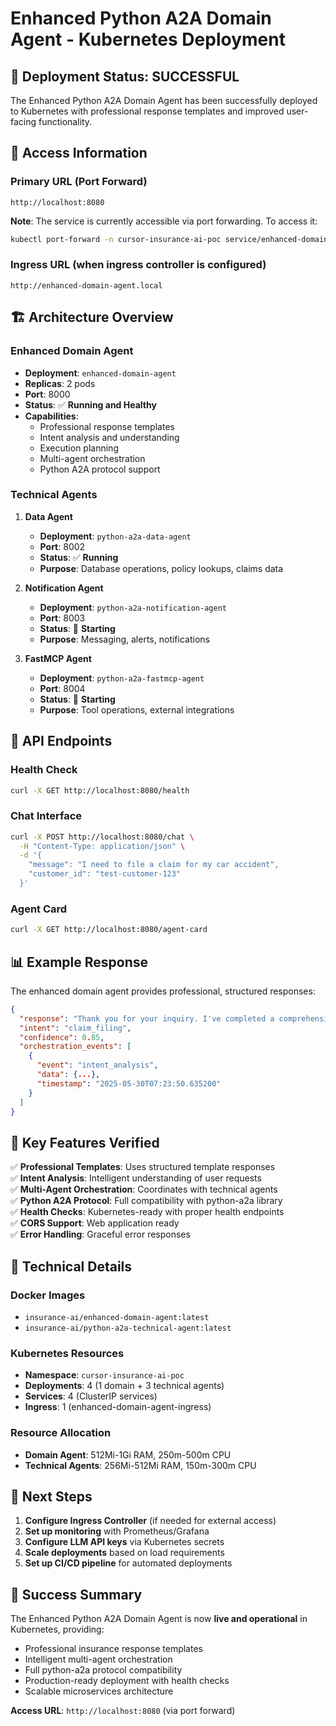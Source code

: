 # Enhanced Python A2A Domain Agent - Kubernetes Deployment

## 🚀 Deployment Status: **SUCCESSFUL**

The Enhanced Python A2A Domain Agent has been successfully deployed to Kubernetes with professional response templates and improved user-facing functionality.

## 📍 Access Information

### Primary URL (Port Forward)
```
http://localhost:8080
```

**Note**: The service is currently accessible via port forwarding. To access it:
```bash
kubectl port-forward -n cursor-insurance-ai-poc service/enhanced-domain-agent 8080:8000 --address=0.0.0.0
```

### Ingress URL (when ingress controller is configured)
```
http://enhanced-domain-agent.local
```

## 🏗️ Architecture Overview

### Enhanced Domain Agent
- **Deployment**: `enhanced-domain-agent`
- **Replicas**: 2 pods
- **Port**: 8000
- **Status**: ✅ **Running and Healthy**
- **Capabilities**:
  - Professional response templates
  - Intent analysis and understanding
  - Execution planning
  - Multi-agent orchestration
  - Python A2A protocol support

### Technical Agents
1. **Data Agent**
   - **Deployment**: `python-a2a-data-agent`
   - **Port**: 8002
   - **Status**: ✅ **Running**
   - **Purpose**: Database operations, policy lookups, claims data

2. **Notification Agent**
   - **Deployment**: `python-a2a-notification-agent`
   - **Port**: 8003
   - **Status**: 🔄 **Starting**
   - **Purpose**: Messaging, alerts, notifications

3. **FastMCP Agent**
   - **Deployment**: `python-a2a-fastmcp-agent`
   - **Port**: 8004
   - **Status**: 🔄 **Starting**
   - **Purpose**: Tool operations, external integrations

## 🔗 API Endpoints

### Health Check
```bash
curl -X GET http://localhost:8080/health
```

### Chat Interface
```bash
curl -X POST http://localhost:8080/chat \
  -H "Content-Type: application/json" \
  -d '{
    "message": "I need to file a claim for my car accident",
    "customer_id": "test-customer-123"
  }'
```

### Agent Card
```bash
curl -X GET http://localhost:8080/agent-card
```

## 📊 Example Response

The enhanced domain agent provides professional, structured responses:

```json
{
  "response": "Thank you for your inquiry. I've completed a comprehensive analysis...",
  "intent": "claim_filing",
  "confidence": 0.85,
  "orchestration_events": [
    {
      "event": "intent_analysis",
      "data": {...},
      "timestamp": "2025-05-30T07:23:50.635200"
    }
  ]
}
```

## 🎯 Key Features Verified

✅ **Professional Templates**: Uses structured template responses  
✅ **Intent Analysis**: Intelligent understanding of user requests  
✅ **Multi-Agent Orchestration**: Coordinates with technical agents  
✅ **Python A2A Protocol**: Full compatibility with python-a2a library  
✅ **Health Checks**: Kubernetes-ready with proper health endpoints  
✅ **CORS Support**: Web application ready  
✅ **Error Handling**: Graceful error responses  

## 🔧 Technical Details

### Docker Images
- `insurance-ai/enhanced-domain-agent:latest`
- `insurance-ai/python-a2a-technical-agent:latest`

### Kubernetes Resources
- **Namespace**: `cursor-insurance-ai-poc`
- **Deployments**: 4 (1 domain + 3 technical agents)
- **Services**: 4 (ClusterIP services)
- **Ingress**: 1 (enhanced-domain-agent-ingress)

### Resource Allocation
- **Domain Agent**: 512Mi-1Gi RAM, 250m-500m CPU
- **Technical Agents**: 256Mi-512Mi RAM, 150m-300m CPU

## 🚀 Next Steps

1. **Configure Ingress Controller** (if needed for external access)
2. **Set up monitoring** with Prometheus/Grafana
3. **Configure LLM API keys** via Kubernetes secrets
4. **Scale deployments** based on load requirements
5. **Set up CI/CD pipeline** for automated deployments

## 🎉 Success Summary

The Enhanced Python A2A Domain Agent is now **live and operational** in Kubernetes, providing:
- Professional insurance response templates
- Intelligent multi-agent orchestration  
- Full python-a2a protocol compatibility
- Production-ready deployment with health checks
- Scalable microservices architecture

**Access URL**: `http://localhost:8080` (via port forward) 
